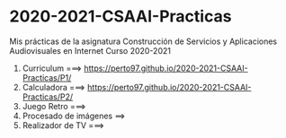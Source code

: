 # 2020-2021-CSAAI-Practicas
Mis prácticas de la asignatura Construcción de Servicios y Aplicaciones Audiovisuales en Internet Curso 2020-2021

1. Curriculum ===> https://perto97.github.io/2020-2021-CSAAI-Practicas/P1/
2. Calculadora ===> https://perto97.github.io/2020-2021-CSAAI-Practicas/P2/
3. Juego Retro ===>
4. Procesado de imágenes ==>
5. Realizador de TV ===>
